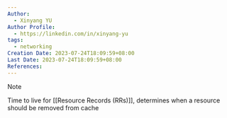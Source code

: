 ```yaml
---
Author:
  - Xinyang YU
Author Profile:
  - https://linkedin.com/in/xinyang-yu
tags:
  - networking
Creation Date: 2023-07-24T18:09:59+08:00
Last Date: 2023-07-24T18:09:59+08:00
References:
---
```

>[!note]
>Time to live for [[Resource Records (RRs)]], determines when a resource should be removed from cache
